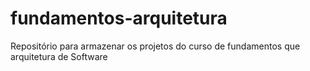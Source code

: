 # fundamentos-arquitetura
Repositório para armazenar os projetos do curso de fundamentos que arquitetura de Software
